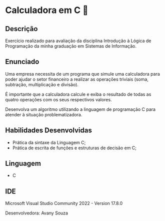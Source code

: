 # Calculadora em C 🔢

## Descrição
Exercício realizado para avaliação da disciplina Introdução à Lógica de Programação da minha graduação em Sistemas de Informação.

## Enunciado

Uma empresa necessita de um programa que simule uma calculadora para poder ajudar o setor financeiro a realizar as operações triviais (soma, subtração, multiplicação e divisão).

É importante que a calculadora calcule e exiba o resultado de todas as quatro operações com os seus respectivos valores.

Desenvolva um algoritmo utilizando a linguagem de programação C para atender à situação problematizadora.

## Habilidades Desenvolvidas

* Prática da sintaxe da Linguagem C;
* Prática de escrita de funções e estruturas de decisão em C; 
  

## Linguagem 
* C

## IDE
Microsoft Visual Studio Community 2022 - Version 17.8.0


Desenvolvedora: Avany Souza
